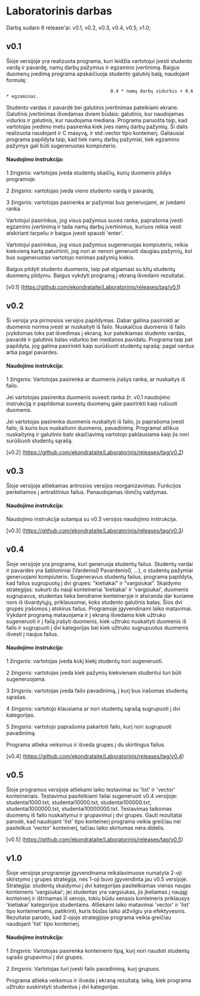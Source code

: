 # Laboratorinis darbas
Darbą sudaro 6 release'ai: v0.1, v0.2, v0.3, v0.4, v0.5, v1.0;

## v0.1
Šioje versijoje yra realizuota programa, kuri leidžia vartotojui įvesti studento vardą ir pavardę, namų darbų pažymius ir egzamino įvertinimą. Baigus duomenų įvedimą programa apskaičiuoja studento galutinį balą, naudojant formulę: 

                                           0.4 * namų darbų vidurkis + 0.6 * egzaminas. 

Studento vardas ir pavardė bei galutinis įvertinimas pateikiami ekrane. Galutinis įvertinimas išvedamas dviem būdais: galutinis, kur naudojamas vidurkis ir galutinis, kur naudojama mediana. Programa paruošta taip, kad vartotojas įvedimo metu pasirenka kiek įves namų darbų pažymių. Ši dalis realizuota naudojant ir C masyvą, ir std::vector tipo konteinerį. Galiausiai programa papildyta taip, kad tiek namų darbų pažymiai, tiek egzamino pažymys gali būti sugeneruotas kompiuterio.

#### Naudojimo instrukcija:
1 žingsnis: vartotojas įveda studentų skaičių, kurių duomenis pildys programoje.

2 žingsnis: vartotojas įveda vieno studento vardą ir pavardę.

3 žingsnis: vartotojas pasirenka ar pažymiai bus generuojami, ar įvedami ranka.

Vartotojui pasirinkus, jog visus pažymius suves ranka, paprašoma įvesti egzamino įvertinimą ir tada namų darbų įvertinimus, kuriuos reikia vesti atskiriant tarpeliu ir baigus įvesti spausti 'enter'.

Vartotojui pasirinkus, jog visus pažymius sugeneruojas kompiuteris, reikia kiekvieną kartą patvirtinti, jog nori ar nenori generuoti daugiau pažymių, kol bus sugeneruotas vartotojo norimas pažymių kiekis.

Baigus pildyti studento duomenis, taip pat elgiamasi su kitų studentų duomenų pildymu. Baigus vykdyti programą į ekraną išvedami rezultatai.

[v0.1] (https://github.com/ekondrataite/Laboratorinis/releases/tag/v0.1)

## v0.2
Ši versija yra pirmosios versijos papildymas. Dabar galima pasirinkti ar duomenis norima įvesti ar nuskaityti iš failo. Nuskaičius duomenis iš failo įvykdomas toks pat išvedimas į ekraną, kur pateikiamas studento vardas, pavardė ir galutinis balas vidurkio bei medianos pavidalu. Programa taip pat papildyta, jog galima pasirinkti kaip surūšiuoti studentų sąrašą: pagal vardus arba pagal pavardes.

#### Naudojimo instrukcija:
1 žingsnis: Vartotojas pasirenka ar duomenis įrašys ranka, ar nuskaitys iš failo.

Jei vartotojas pasirenka duomenis suvesti ranka žr. v0.1 naudojimo instrukciją ir papildomai suvestų duomenų gale pasirinkti kaip rušiuoti duomenis.

Jei vartotojas pasirenka duomenis nuskaityti iš failo, jo paprašoma įvesti failo, iš kurio bus nuskaitomi duomenis, pavadinimą. Programai atlikus nuskaitymą ir galutinio balo skaičiavimą vartotojo paklausiama kaip jis nori surūšiuoti studentų sąrašą.

[v0.2] (https://github.com/ekondrataite/Laboratorinis/releases/tag/v0.2)

## v0.3
Šioje versijoje atliekamas antrosios versijos reorganizavimas. Funkcijos perkeliamos į antraštinius failus. Panaudojamas išimčių valdymas.

#### Naudojimo instrukcija:
Naudojimo instrukcija sutampa su v0.3 versijos naudojimo instrukcija.

[v0.3] (https://github.com/ekondrataite/Laboratorinis/releases/tag/v0.3)

## v0.4
Šioje versijoje yra programa, kuri generuoja studentų failus. Studentų vardai ir pavardės yra šabloniniai (Vardenis0 Pavardenis0, ...), o studentų pažymiai generuojami kompiuterio. Sugeneravus studentų failus, programa papildyta, kad failus sugrupuotų į dvi grupes: "kietiakai" ir "vargsiukai". Skaidymo strategijas: sukurti du nauji konteineriai 'kietiakai' ir 'vargsiukai', duomenis sugrupavus, studentas lieka bendrame konteineryje ir atsiranda dar kuriame nors iš išvardytųjų, priklausomai, koks studento galutinis balas. Šios dvi grupės įrašomos į atskirus failus. Programoje įgyvendinami laiko matavimai. Vykdant programą matauojama ir į ekraną išvedama kiek užtruko sugeneruoti ir į failą įrašyti duomenis, kiek užtruko nuskaityti duomenis iš failo ir sugrupuoti į dvi kategorijas bei kiek užtruko sugrupuotus duomenis išvesti į naujus failus.

#### Naudojimo instrukcija:
1 žingsnis: vartotojas įveda kokį kiekį studentų nori sugeneruoti.

2 žingsnis: vartotojas įveda kiek pažymių kiekvienam studentui turi būti sugeneruojama.

3 žingsnis: vartotojas įveda failo pavadinimą, į kurį bus irašomas studentų sąrašas.

4 žingsnis: vartotojo klausiama ar nori studentų sąrašą sugrupuoti į dvi kategorijas.

5 žingsnis: vartotojo paprašoma pakartoti failo, kurį nori sugrupuoti pavadinimą.

Programa atlieka veiksmus ir išveda grupes į du skirtingus failus.

[v0.4] (https://github.com/ekondrataite/Laboratorinis/releases/tag/v0.4)

## v0.5
Šioje programos versijoje atliekami laiko testavimai su 'list' ir 'vector' konteineriais. Testavimui pasitelkiami failai sugeneruoti v0.4 versijoje: studentai1000.txt, studentai10000.txt, studentai100000.txt, studentai1000000.txt, studentai10000000.txt. Testavimas taikomas duomenų iš failo nuskaitymui ir grupavimui į dvi grupes. Gauti rezultatai parodė, kad naudojant 'list' tipo konteinerį programa veikia greičiau nei pasitelkus 'vector' konteinerį, tačiau laiko skirtumas nėra didelis.

[v0.5] (https://github.com/ekondrataite/Laboratorinis/releases/tag/v0.5)

## v1.0
Šioje versijoje programoje įgyvendinama reikalavimuose numatyta 2-oji skirstymo į grupes strategija, nes 1-oji buvo įgyvendinta jau v0.5 versijoje. Strategija: studentų skaidymui į dvi kategorijas pasitelkiamas vienas naujas konteineris 'vargsiukai'; jei studentas yra vargsiukas, jis įkeliamas į naująjį konteinerį ir ištrinamas iš senojo, tokiu būdu senasis konteineris priklausys 'kietiakai' kategorijos studentams. Atliekami laiko matavimai 'vector' ir 'list' tipo konteineriams, patikrinti, kuris būdas laiko atžvilgiu yra efektyvesnis. Rezultatai parodo, kad 2-ojoje strategijoje programa veikia greičiau naudojant 'list' tipo konteinerį.

#### Naudojimo instrukcija:
1 žingsnis: Vartotojas pasirenka konteinerio tipą, kurį nori naudoti studentų sąrašo grupavimui į dvi grupes.

2 žingsnis: Vartotojas turi įvesti failo pavadinimą, kurį grupuos.

Programa atlieka veiksmus ir išveda į ekraną rezultatą: laiką, kiek programa užtruko suskirstyti studentus į dvi kategorijas.
